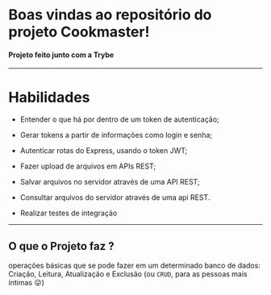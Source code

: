 # Boas vindas ao repositório do projeto Cookmaster!
#### Projeto feito junto com a Trybe

---

# Habilidades

- Entender o que há por dentro de um token de autenticação;

- Gerar tokens a partir de informações como login e senha;

- Autenticar rotas do Express, usando o token JWT;

- Fazer upload de arquivos em APIs REST;

- Salvar arquivos no servidor através de uma API REST;

- Consultar arquivos do servidor através de uma api REST.

- Realizar testes de integração

---

## O que o Projeto faz ?

operações básicas que se pode fazer em um determinado banco de dados: Criação, Leitura, Atualização e Exclusão (ou `CRUD`, para as pessoas mais íntimas 😜)

<!-- ## Como rodar o codigo na maquina?

Assim que o projeto estiver em sua maquina você deve abrir e  :
-  instalar dependencias : npm intall
( aviso:  instalaçoes e versoes trabalhadas em uma máquina linux ubunto/mint)

 -->



